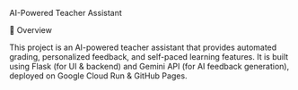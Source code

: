 AI-Powered Teacher Assistant

🚀 Overview

This project is an AI-powered teacher assistant that provides automated grading, personalized feedback, and self-paced learning features. It is built using Flask (for UI & backend) and Gemini API (for AI feedback generation), deployed on Google Cloud Run & GitHub Pages.
